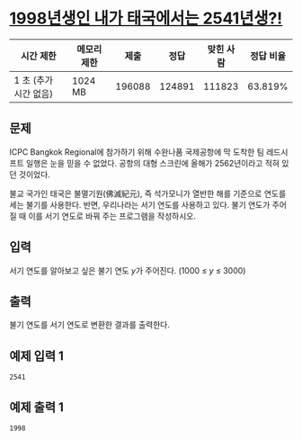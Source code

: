 

# [1998년생인 내가 태국에서는 2541년생?!](https://www.acmicpc.net/problem/18108)

| 시간 제한 | 메모리 제한 | 제출 | 정답 | 맞힌 사람 | 정답 비율 |
| --- | --- | --- | --- | --- | --- |
| 1 초 (추가 시간 없음) | 1024 MB | 196088 | 124891 | 111823 | 63.819% |

## 문제

ICPC Bangkok Regional에 참가하기 위해 수완나품 국제공항에 막 도착한 팀 레드시프트 일행은 눈을 믿을 수 없었다. 공항의 대형 스크린에 올해가 2562년이라고 적혀 있던 것이었다.

불교 국가인 태국은 불멸기원(佛滅紀元), 즉 석가모니가 열반한 해를 기준으로 연도를 세는 불기를 사용한다. 반면, 우리나라는 서기 연도를 사용하고 있다. 불기 연도가 주어질 때 이를 서기 연도로 바꿔 주는 프로그램을 작성하시오.

## 입력

서기 연도를 알아보고 싶은 불기 연도 *y*가 주어진다. (1000 ≤ *y* ≤ 3000)

## 출력

불기 연도를 서기 연도로 변환한 결과를 출력한다.

## 예제 입력 1

```
2541

```

## 예제 출력 1

```
1998
```
